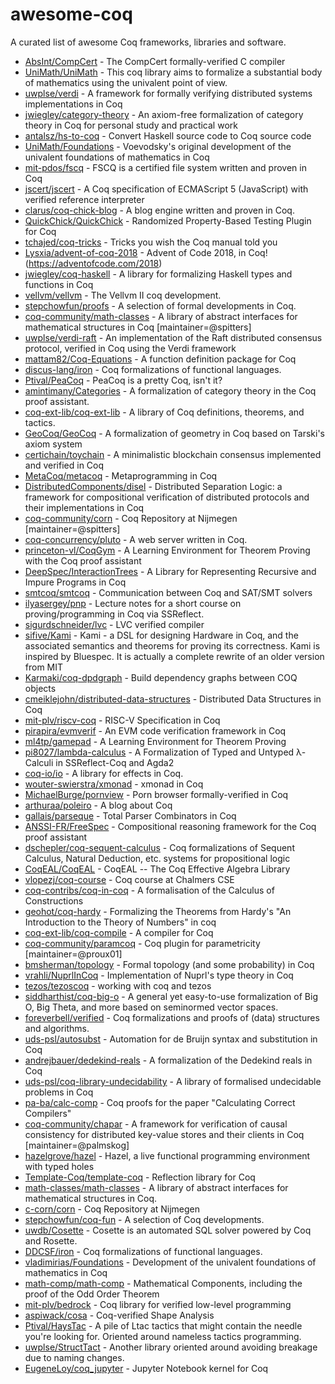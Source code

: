 # awesome-coq

A curated list of awesome Coq frameworks, libraries and software.

* [AbsInt/CompCert](https://github.com/AbsInt/CompCert) - The CompCert formally-verified C compiler
* [UniMath/UniMath](https://github.com/UniMath/UniMath) - This coq library aims to formalize a substantial body of mathematics using the univalent point of view.
* [uwplse/verdi](https://github.com/uwplse/verdi) - A framework for formally verifying distributed systems implementations in Coq
* [jwiegley/category-theory](https://github.com/jwiegley/category-theory) - An axiom-free formalization of category theory in Coq for personal study and practical work
* [antalsz/hs-to-coq](https://github.com/antalsz/hs-to-coq) - Convert Haskell source code to Coq source code
* [UniMath/Foundations](https://github.com/UniMath/Foundations) - Voevodsky's original development of the univalent foundations of mathematics in Coq
* [mit-pdos/fscq](https://github.com/mit-pdos/fscq) - FSCQ is a certified file system written and proven in Coq
* [jscert/jscert](https://github.com/jscert/jscert) - A Coq specification of ECMAScript 5 (JavaScript) with verified reference interpreter
* [clarus/coq-chick-blog](https://github.com/clarus/coq-chick-blog) - A blog engine written and proven in Coq.
* [QuickChick/QuickChick](https://github.com/QuickChick/QuickChick) - Randomized Property-Based Testing Plugin for Coq
* [tchajed/coq-tricks](https://github.com/tchajed/coq-tricks) - Tricks you wish the Coq manual told you
* [Lysxia/advent-of-coq-2018](https://github.com/Lysxia/advent-of-coq-2018) - Advent of Code 2018, in Coq! (https://adventofcode.com/2018)
* [jwiegley/coq-haskell](https://github.com/jwiegley/coq-haskell) - A library for formalizing Haskell types and functions in Coq
* [vellvm/vellvm](https://github.com/vellvm/vellvm) - The Vellvm II coq development.
* [stepchowfun/proofs](https://github.com/stepchowfun/proofs) - A selection of formal developments in Coq.
* [coq-community/math-classes](https://github.com/coq-community/math-classes) - A library of abstract interfaces for mathematical structures in Coq [maintainer=@spitters]
* [uwplse/verdi-raft](https://github.com/uwplse/verdi-raft) - An implementation of the Raft distributed consensus protocol, verified in Coq using the Verdi framework
* [mattam82/Coq-Equations](https://github.com/mattam82/Coq-Equations) - A function definition package for Coq
* [discus-lang/iron](https://github.com/discus-lang/iron) - Coq formalizations of functional languages.
* [Ptival/PeaCoq](https://github.com/Ptival/PeaCoq) - PeaCoq is a pretty Coq, isn't it?
* [amintimany/Categories](https://github.com/amintimany/Categories) - A formalization of category theory in the Coq proof assistant.
* [coq-ext-lib/coq-ext-lib](https://github.com/coq-ext-lib/coq-ext-lib) - A library of Coq definitions, theorems, and tactics.
* [GeoCoq/GeoCoq](https://github.com/GeoCoq/GeoCoq) - A formalization of geometry in Coq based on Tarski's axiom system
* [certichain/toychain](https://github.com/certichain/toychain) - A minimalistic blockchain consensus implemented and verified in Coq
* [MetaCoq/metacoq](https://github.com/MetaCoq/metacoq) - Metaprogramming in Coq
* [DistributedComponents/disel](https://github.com/DistributedComponents/disel) - Distributed Separation Logic: a framework for compositional verification of distributed protocols and their implementations in Coq
* [coq-community/corn](https://github.com/coq-community/corn) - Coq Repository at Nijmegen [maintainer=@spitters]
* [coq-concurrency/pluto](https://github.com/coq-concurrency/pluto) - A web server written in Coq.
* [princeton-vl/CoqGym](https://github.com/princeton-vl/CoqGym) - A Learning Environment for Theorem Proving with the Coq proof assistant
* [DeepSpec/InteractionTrees](https://github.com/DeepSpec/InteractionTrees) - A Library for Representing Recursive and Impure Programs in Coq
* [smtcoq/smtcoq](https://github.com/smtcoq/smtcoq) - Communication between Coq and SAT/SMT solvers
* [ilyasergey/pnp](https://github.com/ilyasergey/pnp) - Lecture notes for a short course on proving/programming in Coq via SSReflect.
* [sigurdschneider/lvc](https://github.com/sigurdschneider/lvc) - LVC verified compiler
* [sifive/Kami](https://github.com/sifive/Kami) - Kami - a DSL for designing Hardware in Coq, and the associated semantics and theorems for proving its correctness. Kami is inspired by Bluespec. It is actually a complete rewrite of an older version from MIT
* [Karmaki/coq-dpdgraph](https://github.com/Karmaki/coq-dpdgraph) - Build dependency graphs between COQ objects
* [cmeiklejohn/distributed-data-structures](https://github.com/cmeiklejohn/distributed-data-structures) - Distributed Data Structures in Coq
* [mit-plv/riscv-coq](https://github.com/mit-plv/riscv-coq) - RISC-V Specification in Coq
* [pirapira/evmverif](https://github.com/pirapira/evmverif) - An EVM code verification framework in Coq
* [ml4tp/gamepad](https://github.com/ml4tp/gamepad) - A Learning Environment for Theorem Proving
* [pi8027/lambda-calculus](https://github.com/pi8027/lambda-calculus) - A Formalization of Typed and Untyped λ-Calculi in SSReflect-Coq and Agda2
* [coq-io/io](https://github.com/coq-io/io) - A library for effects in Coq.
* [wouter-swierstra/xmonad](https://github.com/wouter-swierstra/xmonad) - xmonad in Coq
* [MichaelBurge/pornview](https://github.com/MichaelBurge/pornview) - Porn browser formally-verified in Coq
* [arthuraa/poleiro](https://github.com/arthuraa/poleiro) - A blog about Coq
* [gallais/parseque](https://github.com/gallais/parseque) - Total Parser Combinators in Coq
* [ANSSI-FR/FreeSpec](https://github.com/ANSSI-FR/FreeSpec) - Compositional reasoning framework for the Coq proof assistant
* [dschepler/coq-sequent-calculus](https://github.com/dschepler/coq-sequent-calculus) - Coq formalizations of Sequent Calculus, Natural Deduction, etc. systems for propositional logic
* [CoqEAL/CoqEAL](https://github.com/CoqEAL/CoqEAL) - CoqEAL -- The Coq Effective Algebra Library
* [vlopezj/coq-course](https://github.com/vlopezj/coq-course) - Coq course at Chalmers CSE
* [coq-contribs/coq-in-coq](https://github.com/coq-contribs/coq-in-coq) - A formalisation of the Calculus of Constructions
* [geohot/coq-hardy](https://github.com/geohot/coq-hardy) - Formalizing the Theorems from Hardy's "An Introduction to the Theory of Numbers" in coq
* [coq-ext-lib/coq-compile](https://github.com/coq-ext-lib/coq-compile) - A compiler for Coq
* [coq-community/paramcoq](https://github.com/coq-community/paramcoq) - Coq plugin for parametricity [maintainer=@proux01]
* [bmsherman/topology](https://github.com/bmsherman/topology) - Formal topology (and some probability) in Coq
* [vrahli/NuprlInCoq](https://github.com/vrahli/NuprlInCoq) - Implementation of Nuprl's type theory in Coq
* [tezos/tezoscoq](https://github.com/tezos/tezoscoq) - working with coq and tezos
* [siddharthist/coq-big-o](https://github.com/siddharthist/coq-big-o) - A general yet easy-to-use formalization of Big O, Big Theta, and more based on seminormed vector spaces.
* [foreverbell/verified](https://github.com/foreverbell/verified) - Coq formalizations and proofs of (data) structures and algorithms.
* [uds-psl/autosubst](https://github.com/uds-psl/autosubst) - Automation for de Bruijn syntax and substitution in Coq
* [andrejbauer/dedekind-reals](https://github.com/andrejbauer/dedekind-reals) - A formalization of the Dedekind reals in Coq
* [uds-psl/coq-library-undecidability](https://github.com/uds-psl/coq-library-undecidability) - A library of formalised undecidable problems in Coq
* [pa-ba/calc-comp](https://github.com/pa-ba/calc-comp) - Coq proofs for the paper "Calculating Correct Compilers"
* [coq-community/chapar](https://github.com/coq-community/chapar) - A framework for verification of causal consistency for distributed key-value stores and their clients in Coq [maintainer=@palmskog]
* [hazelgrove/hazel](https://github.com/hazelgrove/hazel) - Hazel, a live functional programming environment with typed holes
* [Template-Coq/template-coq](https://github.com/Template-Coq/template-coq) - Reflection library for Coq
* [math-classes/math-classes](https://github.com/math-classes/math-classes) - A library of abstract interfaces for mathematical structures in Coq.
* [c-corn/corn](https://github.com/c-corn/corn) - Coq Repository at Nijmegen
* [stepchowfun/coq-fun](https://github.com/stepchowfun/coq-fun) - A selection of Coq developments.
* [uwdb/Cosette](https://github.com/uwdb/Cosette) - Cosette is an automated SQL solver powered by Coq and Rosette.
* [DDCSF/iron](https://github.com/DDCSF/iron) - Coq formalizations of functional languages.
* [vladimirias/Foundations](https://github.com/vladimirias/Foundations) - Development of the univalent foundations of mathematics in Coq
* [math-comp/math-comp](https://github.com/math-comp/math-comp) - Mathematical Components, including the proof of the Odd Order Theorem
* [mit-plv/bedrock](https://github.com/mit-plv/bedrock) - Coq library for verified low-level programming
* [aspiwack/cosa](https://github.com/aspiwack/cosa) - Coq-verified Shape Analysis
* [Ptival/HaysTac](https://github.com/Ptival/HaysTac) - A pile of Ltac tactics that might contain the needle you're looking for. Oriented around nameless tactics programming.
* [uwplse/StructTact](https://github.com/uwplse/StructTact) - Another library oriented around avoiding breakage due to naming changes.
* [EugeneLoy/coq_jupyter](https://github.com/EugeneLoy/coq_jupyter) - Jupyter Notebook kernel for Coq
